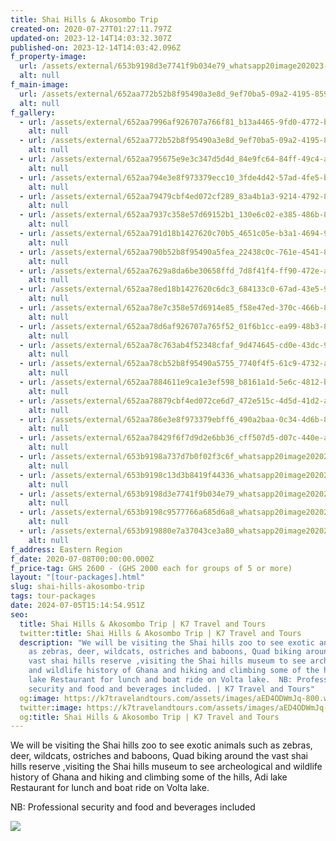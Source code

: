 ```yaml
---
title: Shai Hills & Akosombo Trip
created-on: 2020-07-27T01:27:11.797Z
updated-on: 2023-12-14T14:03:32.307Z
published-on: 2023-12-14T14:03:42.096Z
f_property-image:
  url: /assets/external/653b9198d3e7741f9b034e79_whatsapp20image202023-10-2420at2013.38.16_b7849f43.jpg
  alt: null
f_main-image:
  url: /assets/external/652aa772b52b8f95490a3e8d_9ef70ba5-09a2-4195-859c-d762fd1f563b.JPG
  alt: null
f_gallery:
  - url: /assets/external/652aa7996af926707a766f81_b13a4465-9fd0-4772-baab-a59d642a7b79.JPG
    alt: null
  - url: /assets/external/652aa772b52b8f95490a3e8d_9ef70ba5-09a2-4195-859c-d762fd1f563b.JPG
    alt: null
  - url: /assets/external/652aa795675e9e3c347d5d4d_84e9fc64-84ff-49c4-a52d-852599f679b2.JPG
    alt: null
  - url: /assets/external/652aa794e3e8f973379ecc10_3fde4d42-57ad-4fe5-bd00-70aa25512a30.JPG
    alt: null
  - url: /assets/external/652aa79479cbf4ed072cf289_83a4b1a3-9214-4792-8cfc-e6203b2f618d.JPG
    alt: null
  - url: /assets/external/652aa7937c358e57d69152b1_130e6c02-e385-486b-8e0e-4b7b8567ca21.JPG
    alt: null
  - url: /assets/external/652aa791d18b1427620c70b5_4651c05e-b3a1-4694-9505-428b3b5d7025.JPG
    alt: null
  - url: /assets/external/652aa790b52b8f95490a5fea_22438c0c-761e-4541-8b6a-d60eeabdf65a.JPG
    alt: null
  - url: /assets/external/652aa7629a8da6be30658ffd_7d8f41f4-ff90-472e-afe8-63d010d32c52.JPG
    alt: null
  - url: /assets/external/652aa78ed18b1427620c6dc3_684133c0-67ad-43e5-90c5-29b8f26b1a3e.JPG
    alt: null
  - url: /assets/external/652aa78e7c358e57d6914e85_f58e47ed-370c-466b-8971-abe658c728b3.JPG
    alt: null
  - url: /assets/external/652aa78d6af926707a765f52_01f6b1cc-ea99-48b3-8c40-d4067e7aa087.JPG
    alt: null
  - url: /assets/external/652aa78c763ab4f52348cfaf_9d474645-cd0e-43dc-9831-f36e6fe9b7cd.JPG
    alt: null
  - url: /assets/external/652aa78cb52b8f95490a5755_7740f4f5-61c9-4732-a063-99a2b376306a.JPG
    alt: null
  - url: /assets/external/652aa7884611e9ca1e3ef598_b8161a1d-5e6c-4812-bffc-d00b41f5abad.JPG
    alt: null
  - url: /assets/external/652aa78879cbf4ed072ce6d7_472e515c-4d5d-41d2-a8e4-3498b3bc8895.JPG
    alt: null
  - url: /assets/external/652aa786e3e8f973379ebff6_490a2baa-0c34-4d6b-8271-179242ab7318.JPG
    alt: null
  - url: /assets/external/652aa78429f6f7d9d2e6bb36_cff507d5-d07c-440e-a2dc-e19ee063cf9f.JPG
    alt: null
  - url: /assets/external/653b9198a737d7b0f02f3c6f_whatsapp20image202023-10-2420at2013.38.14_f354e558.jpg
    alt: null
  - url: /assets/external/653b9198c13d3b8419f44336_whatsapp20image202023-10-2420at2013.38.16_03973220.jpg
    alt: null
  - url: /assets/external/653b9198d3e7741f9b034e79_whatsapp20image202023-10-2420at2013.38.16_b7849f43.jpg
    alt: null
  - url: /assets/external/653b9198c9577766a685d6a8_whatsapp20image202023-10-2420at2013.38.17_0c1de6ff.jpg
    alt: null
  - url: /assets/external/653b919880e7a37043ce3a80_whatsapp20image202023-10-2420at2013.38.17_162bf053.jpg
    alt: null
f_address: Eastern Region
f_date: 2020-07-08T00:00:00.000Z
f_price-tag: GHS 2600 - (GHS 2000 each for groups of 5 or more)
layout: "[tour-packages].html"
slug: shai-hills-akosombo-trip
tags: tour-packages
date: 2024-07-05T15:14:54.951Z
seo:
  title: Shai Hills & Akosombo Trip | K7 Travel and Tours
  twitter:title: Shai Hills & Akosombo Trip | K7 Travel and Tours
  description: "We will be visiting the Shai hills zoo to see exotic animals such
    as zebras, deer, wildcats, ostriches and baboons, Quad biking around the
    vast shai hills reserve ,visiting the Shai hills museum to see archeological
    and wildlife history of Ghana and hiking and climbing some of the hills, Adi
    lake Restaurant for lunch and boat ride on Volta lake.  N﻿B: Professional
    security and food and beverages included. | K7 Travel and Tours"
  og:image: https://k7travelandtours.com/assets/images/aED4ODWmJq-800.webp
  twitter:image: https://k7travelandtours.com/assets/images/aED4ODWmJq-800.webp
  og:title: Shai Hills & Akosombo Trip | K7 Travel and Tours
---
```

We will be visiting the Shai hills zoo to see exotic animals such as zebras, deer, wildcats, ostriches and baboons, Quad biking around the vast shai hills reserve ,visiting the Shai hills museum to see archeological and wildlife history of Ghana and hiking and climbing some of the hills, Adi lake Restaurant for lunch and boat ride on Volta lake.

N﻿B: Professional security and food and beverages included

![](/assets/external/657b0aae21741f2b191173fa_k720travel20and20toursl20bank20details.png)